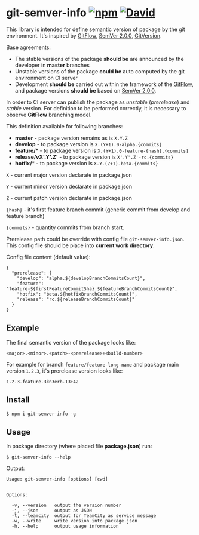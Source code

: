 # git-semver-info  [![npm](https://img.shields.io/npm/v/git-semver-info.svg?style=flat-square)](https://www.npmjs.com/package/git-semver-info) [![David](https://img.shields.io/david/realb0t/git-semver-info.svg?style=flat-square)](https://www.npmjs.com/package/git-semver-info)

This library is intended for define semantic version of package by the git environment.
It's inspired by [GitFlow](http://nvie.com/posts/a-successful-git-branching-model/), [SemVer 2.0.0](https://semver.org/), [GitVersion](https://gitversion.readthedocs.io/en/latest/).

Base agreements:

* The stable versions of the package **should be** are announced by the developer in **master** branches
* Unstable versions of the package **could be** auto computed by the git environment on CI server
* Development **should be** carried out within the framework of the [GitFlow](http://nvie.com/posts/a-successful-git-branching-model/),
and package versions **should be** based on [SemVer 2.0.0](https://semver.org/).

In order to CI server can publish the package as _unstable_ (_prerelease_) and _stable_ version.
For definition to be performed correctly, it is necessary to observe **GitFlow** branching model.

This definition available for following branches:

* **master** - package version remains as is `X.Y.Z`
* **develop** - to package version is `X.(Y+1).0-alpha.{commits}`
* **feature/*** - to package version is `X.(Y+1).0-feature-{hash}.{commits}`
* **release/vX'.Y'.Z'** - to package version is `X'.Y'.Z'-rc.{commits}`
* **hotfix/*** - to package version is `X.Y.(Z+1)-beta.{commits}`

`X` - current major version declarate in package.json

`Y` - current minor version declarate in package.json

`Z` - current patch version declarate in package.json

`{hash}` - it's first feature branch commit (generic commit from develop and feature branch)

`{commits}` - quantity commits from branch start.

Prerelease path could be override with config file `git-semver-info.json`.
This config file should be place into **current work directory**.

Config file content (default value):

```
{
  "prerelease": {
    "develop": "alpha.${developBranchCommitsCount}",
    "feature": "feature-${firstFeatureCommitSha}.${featureBranchCommitsCount}",
    "hotfix": "beta.${hotfixBranchCommitsCount}",
    "release": "rc.${releaseBranchCommitsCount}"
  }
}
```

## Example

The final semantic version of the package looks like:

```
<major>.<minor>.<patch>-<prerelease>+<build-number>
```

For example for branch `feature/feature-long-name` and package main version `1.2.3`,
it's prerelease version looks like:

```
1.2.3-feature-3kn3erb.13+42
```

## Install

```
$ npm i git-semver-info -g
```

## Usage


In package directory (where placed file **package.json**) run:
```
$ git-semver-info --help
```

Output:
```
Usage: git-semver-info [options] [cwd]


Options:

  -v, --version   output the version number
  -j, --json      output as JSON
  -t, --teamcity  output for TeamCity as service message
  -w, --write     write version into package.json
  -h, --help      output usage information
```
